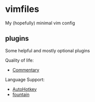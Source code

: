 # vimfiles
 
My (hopefully) minimal vim config

## plugins

Some helpful and mostly optional plugins

Quality of life:

- [Commentary](https://github.com/tpope/vim-commentary)

Language Support:

- [AutoHotkey](https://github.com/wsdjeg/vim-autohotkey)
- [fountain](https://github.com/phantomdiorama/fount)
